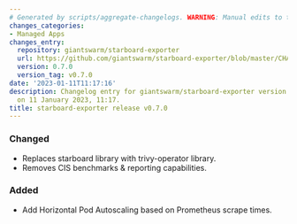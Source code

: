```yaml
---
# Generated by scripts/aggregate-changelogs. WARNING: Manual edits to this files will be overwritten.
changes_categories:
- Managed Apps
changes_entry:
  repository: giantswarm/starboard-exporter
  url: https://github.com/giantswarm/starboard-exporter/blob/master/CHANGELOG.md#070---2023-01-11
  version: 0.7.0
  version_tag: v0.7.0
date: '2023-01-11T11:17:16'
description: Changelog entry for giantswarm/starboard-exporter version 0.7.0, published
  on 11 January 2023, 11:17.
title: starboard-exporter release v0.7.0
---
```


### Changed
- Replaces starboard library with trivy-operator library.
- Removes CIS benchmarks & reporting capabilities.
### Added
- Add Horizontal Pod Autoscaling based on Prometheus scrape times.
